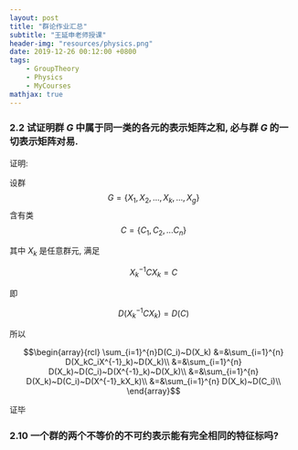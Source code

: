```yaml
---
layout: post
title: "群论作业汇总"
subtitle: "王延申老师授课"
header-img: "resources/physics.png"
date: 2019-12-26 00:12:00 +0800
tags:
    - GroupTheory
    - Physics
    - MyCourses
mathjax: true
---
```

<span id="2.2"></span>
### 2.2 试证明群 $G$ 中属于同一类的各元的表示矩阵之和, 必与群 $G$ 的一切表示矩阵对易.
    
证明:

设群
$$G = \{X_1,X_2,\dots,X_k,\dots,X_g\}$$
含有类
$$C = \{C_1,C_2,...C_n\}$$

其中 $X_k$ 是任意群元, 满足 

$$X^{-1}_kCX_k = C$$

即

$$D(X^{-1}_kCX_k) = D(C)$$

所以

$$\begin{array}{rcl}
    \sum_{i=1}^{n}D(C_i)~D(X_k)
    &=&\sum_{i=1}^{n}
        D(X_kC_iX^{-1}_k)~D(X_k)\\
    &=&\sum_{i=1}^{n}
        D(X_k)~D(C_i)~D(X^{-1}_k)~D(X_k)\\
    &=&\sum_{i=1}^{n}
        D(X_k)~D(C_i)~D(X^{-1}_kX_k)\\
    &=&\sum_{i=1}^{n}
        D(X_k)~D(C_i)\\
\end{array}$$

证毕

### 2.10 一个群的两个不等价的不可约表示能有完全相同的特征标吗?

